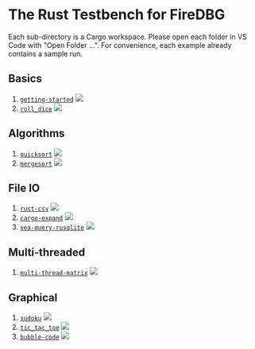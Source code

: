 # The Rust Testbench for FireDBG

Each sub-directory is a Cargo workspace. Please open each folder in VS Code with "Open Folder ...". For convenience, each example already contains a sample run.

## Basics

1. [`getting-started`](getting-started) ![](getting-started/screenshot.png)
1. [`roll_dice`](roll_dice) ![](roll_dice/screenshot.png)

## Algorithms

1. [`quicksort`](quicksort) ![](quicksort/screenshot.png)
1. [`mergesort`](mergesort) ![](mergesort/screenshot.png)

## File IO

1. [`rust-csv`](rust-csv) ![](rust-csv/screenshot.png)
1. [`cargo-expand`](cargo-expand) ![](cargo-expand/screenshot.png)
1. [`sea-query-rusqlite`](sea-query-rusqlite) ![](sea-query-rusqlite/screenshot.png)

## Multi-threaded

1. [`multi-thread-matrix`](multi-thread-matrix) ![](multi-thread-matrix/screenshot.png)

## Graphical

1. [`sudoku`](sudoku) ![](sudoku/screenshot.png)
1. [`tic_tac_toe`](tic_tac_toe) ![](tic_tac_toe/screenshot.png)
1. [`bubble-code`](bubble-code) ![](bubble-code/screenshot.png)